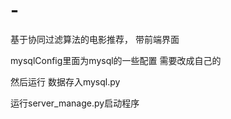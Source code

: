 # -
基于协同过滤算法的电影推荐， 带前端界面


mysqlConfig里面为mysql的一些配置 需要改成自己的

然后运行 数据存入mysql.py

运行server_manage.py启动程序

